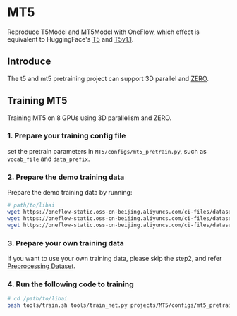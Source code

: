 # MT5

Reproduce T5Model and MT5Model with OneFlow, which effect is equivalent to HuggingFace's [T5](https://huggingface.co/docs/transformers/v4.19.4/en/model_doc/t5#overview) and [T5v1.1](https://github.com/google-research/text-to-text-transfer-transformer/blob/main/released_checkpoints.md#t511).

## Introduce
The t5 and mt5 pretraining project can support 3D parallel and [ZERO](https://arxiv.org/abs/2202.10435).

## Training MT5
Training MT5 on 8 GPUs using 3D parallelism and ZERO.

### 1. Prepare your training config file

set the pretrain parameters in `MT5/configs/mt5_pretrain.py`, such as `vocab_file` and `data_prefix`.

### 2. Prepare the demo training data

Prepare the demo training data by running:
```bash
# path/to/libai
wget https://oneflow-static.oss-cn-beijing.aliyuncs.com/ci-files/dataset/libai/bert_dataset/bert-base-chinese-vocab.txt -P ./data_test/bert_data/
wget https://oneflow-static.oss-cn-beijing.aliyuncs.com/ci-files/dataset/libai/bert_dataset/loss_compara_content_sentence.bin -P ./data_test/bert_data/
wget https://oneflow-static.oss-cn-beijing.aliyuncs.com/ci-files/dataset/libai/bert_dataset/loss_compara_content_sentence.idx -P ./data_test/bert_data/
```

### 3. Prepare your own training data

If you want to use your own training data, please skip the step2, and refer [Preprocessing Dataset](https://libai.readthedocs.io/en/latest/tutorials/basics/Preprocessing_Dataset.html#).

### 4. Run the following code to training
```bash
# cd /path/to/libai
bash tools/train.sh tools/train_net.py projects/MT5/configs/mt5_pretrain.py 8
```
